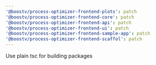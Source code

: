 ```yaml
---
'@boostv/process-optimizer-frontend-plots': patch
'@boostv/process-optimizer-frontend-core': patch
'@boostv/process-optimizer-frontend-api': patch
'@boostv/process-optimizer-frontend-ui': patch
'@boostv/process-optimizer-frontend-sample-app': patch
'@boostv/process-optimizer-frontend-scaffol': patch
---
```


Use plain tsc for building packages
